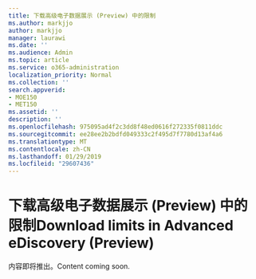 ```yaml
---
title: 下载高级电子数据展示 (Preview) 中的限制
ms.author: markjjo
author: markjjo
manager: laurawi
ms.date: ''
ms.audience: Admin
ms.topic: article
ms.service: o365-administration
localization_priority: Normal
ms.collection: ''
search.appverid:
- MOE150
- MET150
ms.assetid: ''
description: ''
ms.openlocfilehash: 975095ad4f2c3dd8f48ed0616f272335f0811ddc
ms.sourcegitcommit: ee28ee2b2bdfd049333c2f495d7f7780d13af4a6
ms.translationtype: MT
ms.contentlocale: zh-CN
ms.lasthandoff: 01/29/2019
ms.locfileid: "29607436"
---
```

# <a name="download-limits-in-advanced-ediscovery-preview"></a><span data-ttu-id="b527c-102">下载高级电子数据展示 (Preview) 中的限制</span><span class="sxs-lookup"><span data-stu-id="b527c-102">Download limits in Advanced eDiscovery (Preview)</span></span>

<span data-ttu-id="b527c-103">内容即将推出。</span><span class="sxs-lookup"><span data-stu-id="b527c-103">Content coming soon.</span></span>